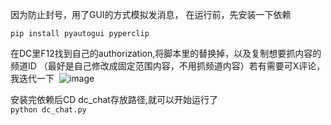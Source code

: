 因为防止封号，用了GUI的方式模拟发消息， 在运行前，先安装一下依赖<br>

`pip install pyautogui pyperclip`

在DC里F12找到自己的authorization,将脚本里的替换掉，以及复制想要抓内容的频道ID （最好是自己修改成固定范围内容，不用抓频道内容）若有需要可X评论，我迭代一下 
![image](https://github.com/user-attachments/assets/dcd43eeb-30d7-46ea-b2df-a7751da993c9)

安装完依赖后CD dc_chat存放路径,就可以开始运行了<br>
`python dc_chat.py`
